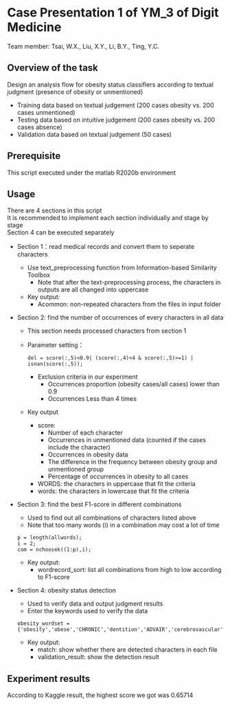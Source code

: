 # Case Presentation 1 of YM_3 of Digit Medicine

Team member: Tsai, W.X., Liu, X.Y., Li, B.Y., Ting, Y.C.

Overview of the task
---------
Design an analysis flow for obesity status classifiers according to textual judgment (presence of obesity or unmentioned)
- Training data based on textual judgement (200 cases obesity vs. 200 cases unmentioned)
- Testing data based on intuitive judgement (200 cases obesity vs. 200 cases absence)
- Validation data based on textual judgement (50 cases)


Prerequisite
------
This script executed under the matlab R2020b environment

Usage
-----
There are 4 sections in this script  
It is recommended to implement each section individually and stage by stage  
Section 4 can be executed separately  

- Section 1：read medical records and convert them to seperate characters
  - Use text_preprocessing function from Information-based Similarity Toolbox
    - Note that after the text-preprocessing process, the characters in outputs are all changed into uppercase
  - Key output:
    - Acommon: non-repeated characters from the files in input folder 

- Section 2: find the number of occurrences of every characters in all data
  - This section needs processed characters from section 1
  - Parameter setting：
    ```
    del = score(:,5)<0.9| (score(:,4)<4 & score(:,5)>=1) | isnan(score(:,5));
    ```
    - Exclusion criteria in our experiment
      - Occurrences proportion (obesity cases/all cases) lower than 0.9 
      - Occurrences Less than 4 times
 
  - Key output
    - score:
      - Number of each character
      - Occurrences in unmentioned data (counted if the cases include the character)
      - Occurrences in obesity data
      - The difference in the frequency between obesity group and unmentioned group
      - Percentage of occurrences in obesity to all cases 
    - WORDS: the characters in uppercase that fit the criteria
    - words: the characters in lowercase that fit the criteria

- Section 3: find the best F1-score in different combinations
    - Used to find out all combinations of characters listed above
    - Note that too many words (i) in a combination may cost a lot of time
    ```
    p = length(allwords);
    i = 2; 
    com = nchoosek((1:p),i);
    ```
    - Key output:
      - wordrecord_sort: list all combinations from high to low according to F1-score 

- Section 4: obesity status detection
    -  Used to verify data and output judgment results
    -  Enter the keywords used to verify the data
    ```
    obesity_wordset = {'obesity','obese','CHRONIC','dentition','ADVAIR','cerebrovascular'};
    ```
    - Key output:
       - match: show whether there are detected characters in each file
       - validation_result: show the detection result


Experiment results
------------
According to Kaggle result, the highest score we got was 0.65714 

